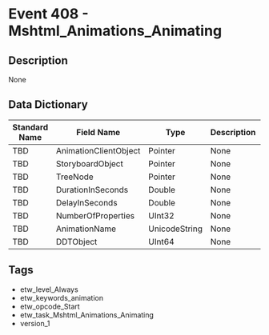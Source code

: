 # Event 408 - Mshtml_Animations_Animating

## Description
None

## Data Dictionary
|Standard Name|Field Name|Type|Description|Sample Value|
|---|---|---|---|---|
|TBD|AnimationClientObject|Pointer|None|`None`|
|TBD|StoryboardObject|Pointer|None|`None`|
|TBD|TreeNode|Pointer|None|`None`|
|TBD|DurationInSeconds|Double|None|`None`|
|TBD|DelayInSeconds|Double|None|`None`|
|TBD|NumberOfProperties|UInt32|None|`None`|
|TBD|AnimationName|UnicodeString|None|`None`|
|TBD|DDTObject|UInt64|None|`None`|

## Tags
* etw_level_Always
* etw_keywords_animation
* etw_opcode_Start
* etw_task_Mshtml_Animations_Animating
* version_1